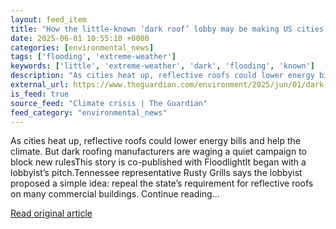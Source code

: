 ```yaml
---
layout: feed_item
title: "How the little-known ‘dark roof’ lobby may be making US cities hotter"
date: 2025-06-01 10:55:10 +0000
categories: [environmental_news]
tags: ['flooding', 'extreme-weather']
keywords: ['little', 'extreme-weather', 'dark', 'flooding', 'known']
description: "As cities heat up, reflective roofs could lower energy bills and help the climate"
external_url: https://www.theguardian.com/environment/2025/jun/01/dark-roof-lobby
is_feed: true
source_feed: "Climate crisis | The Guardian"
feed_category: "environmental_news"
---
```


As cities heat up, reflective roofs could lower energy bills and help the climate. But dark roofing manufacturers are waging a quiet campaign to block new rulesThis story is co-published with FloodlightIt began with a lobbyist’s pitch.Tennessee representative Rusty Grills says the lobbyist proposed a simple idea: repeal the state’s requirement for reflective roofs on many commercial buildings. Continue reading...

[Read original article](https://www.theguardian.com/environment/2025/jun/01/dark-roof-lobby)
